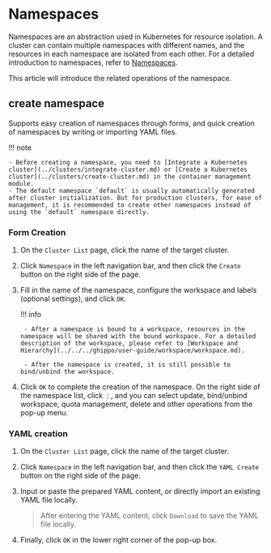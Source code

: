 # Namespaces

Namespaces are an abstraction used in Kubernetes for resource isolation. A cluster can contain multiple namespaces with different names, and the resources in each namespace are isolated from each other. For a detailed introduction to namespaces, refer to [Namespaces](https://kubernetes.io/docs/concepts/overview/working-with-objects/namespaces/).

This article will introduce the related operations of the namespace.

## create namespace

Supports easy creation of namespaces through forms, and quick creation of namespaces by writing or importing YAML files.

!!! note

    - Before creating a namespace, you need to [Integrate a Kubernetes cluster](../clusters/integrate-cluster.md) or [Create a Kubernetes cluster](../clusters/create-cluster.md) in the container management module.
    - The default namespace `default` is usually automatically generated after cluster initialization. But for production clusters, for ease of management, it is recommended to create other namespaces instead of using the `default` namespace directly.

### Form Creation

1. On the `Cluster List` page, click the name of the target cluster.

    

2. Click `Namespace` in the left navigation bar, and then click the `Create` button on the right side of the page.

    

3. Fill in the name of the namespace, configure the workspace and labels (optional settings), and click `OK`.

    !!! info

        - After a namespace is bound to a workspace, resources in the namespace will be shared with the bound workspace. For a detailed description of the workspace, please refer to [Workspace and Hierarchy](../../../ghippo/user-guide/workspace/workspace.md).

        - After the namespace is created, it is still possible to bind/unbind the workspace.

    

4. Click `OK` to complete the creation of the namespace. On the right side of the namespace list, click `⋮`, and you can select update, bind/unbind workspace, quota management, delete and other operations from the pop-up menu.

    

### YAML creation

1. On the `Cluster List` page, click the name of the target cluster.

    

2. Click `Namespace` in the left navigation bar, and then click the `YAML Create` button on the right side of the page.

    

3. Input or paste the prepared YAML content, or directly import an existing YAML file locally.

    > After entering the YAML content, click `Download` to save the YAML file locally.

    

4. Finally, click `OK` in the lower right corner of the pop-up box.